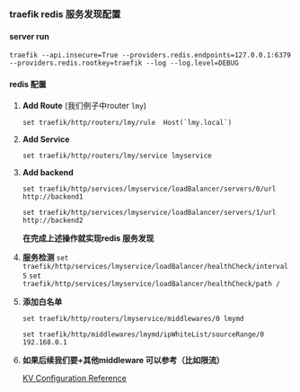 ### traefik redis 服务发现配置

#### server run

`traefik --api.insecure=True --providers.redis.endpoints=127.0.0.1:6379 --providers.redis.rootkey=traefik --log --log.level=DEBUG`

#### redis 配置

1. **Add Route** (我们例子中router `lmy`)

   ``set traefik/http/routers/lmy/rule  Host(`lmy.local`)``

   

2. **Add Service**

   `set traefik/http/routers/lmy/service lmyservice`

   

3. **Add backend**

   `set traefik/http/services/lmyservice/loadBalancer/servers/0/url http://backend1`

   `set traefik/http/services/lmyservice/loadBalancer/servers/1/url http://backend2`

   **在完成上述操作就实现redis 服务发现**

   

4. **服务检测**
   `set traefik/http/services/lmyservice/loadBalancer/healthCheck/interval 5`
   `set traefik/http/services/lmyservice/loadBalancer/healthCheck/path /`

   
   
5. **添加白名单**

   `set traefik/http/routers/lmyservice/middlewares/0 lmymd`

   `set traefik/http/middlewares/lmymd/ipWhiteList/sourceRange/0 192.168.0.1`

   

6.  **如果后续我们要+其他middleware 可以参考（比如限流）**

    [KV Configuration Reference](https://docs.traefik.io/reference/dynamic-configuration/kv/)

